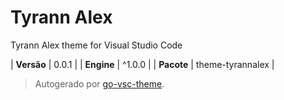 # Tyrann Alex

Tyrann Alex theme for Visual Studio Code

| **Versão** | 0.0.1 |
| **Engine** | ^1.0.0 |
| **Pacote** | theme-tyrannalex |

> Autogerado por [go-vsc-theme](https://github.com/natalbu/go-vsc-theme).
